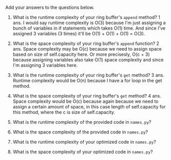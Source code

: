 Add your answers to the questions below.

1. What is the runtime complexity of your ring buffer's `append` method?
1 ans. I would say runtime complexity is O(3) because I'm just assigning a bunch of variables in if statements which takes O(1) time.
And since I've assigned 3 variables (3 times) it'll be O(1) + O(1) + O(1) = O(3). 

2. What is the space complexity of your ring buffer's `append` function?
2 ans. Space complexity may be O(c) because we need to assign space based on size of self.capacity here. Or more precisesly, O(c + 3) because
assigning variables also take O(1) space complexity and since I'm assigning 3 variables here. 

3. What is the runtime complexity of your ring buffer's `get` method?
3 ans. Runtime complexity would be O(n) because I have a for loop in the get method. 

4. What is the space complexity of your ring buffer's `get` method?
4 ans. Space complexity would be O(c) because again because we need to assign a certain amount of space, in this case length of self.capacity for this method, where the c is size of self.capacity.


5. What is the runtime complexity of the provided code in `names.py`?

6. What is the space complexity of the provided code in `names.py`?

7. What is the runtime complexity of your optimized code in `names.py`?

8. What is the space complexity of your optimized code in `names.py`?
